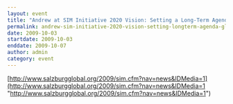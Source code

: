 ```yaml
---
layout: event
title: "Andrew at SIM Initiative 2020 Vision: Setting a Long-Term Agenda for Global Media Development"
permalink: andrew-sim-initiative-2020-vision-setting-longterm-agenda-global-media-development
date: 2009-10-03
startdate: 2009-10-03
enddate: 2009-10-07
author: admin
category: event
---
```


[http://www.salzburgglobal.org/2009/sim.cfm?nav=news&IDMedia=1](http://www.salzburgglobal.org/2009/sim.cfm?nav=news&IDMedia=1 "http://www.salzburgglobal.org/2009/sim.cfm?nav=news&IDMedia=1")

